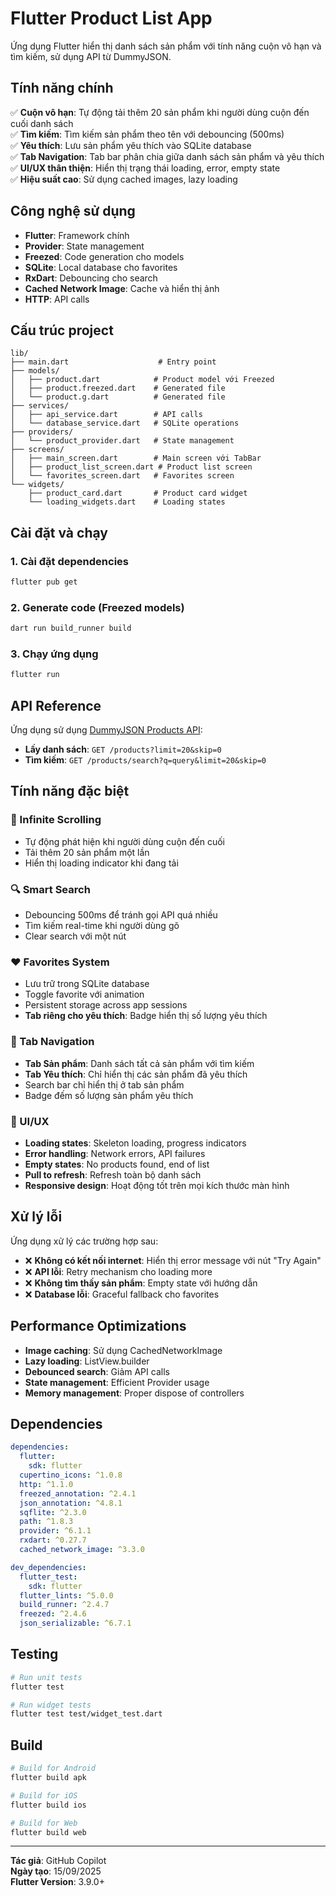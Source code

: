 # Flutter Product List App

Ứng dụng Flutter hiển thị danh sách sản phẩm với tính năng cuộn vô hạn và tìm kiếm, sử dụng API từ DummyJSON.

## Tính năng chính

✅ **Cuộn vô hạn**: Tự động tải thêm 20 sản phẩm khi người dùng cuộn đến cuối danh sách  
✅ **Tìm kiếm**: Tìm kiếm sản phẩm theo tên với debouncing (500ms)  
✅ **Yêu thích**: Lưu sản phẩm yêu thích vào SQLite database  
✅ **Tab Navigation**: Tab bar phân chia giữa danh sách sản phẩm và yêu thích  
✅ **UI/UX thân thiện**: Hiển thị trạng thái loading, error, empty state  
✅ **Hiệu suất cao**: Sử dụng cached images, lazy loading  

## Công nghệ sử dụng

- **Flutter**: Framework chính
- **Provider**: State management  
- **Freezed**: Code generation cho models
- **SQLite**: Local database cho favorites
- **RxDart**: Debouncing cho search
- **Cached Network Image**: Cache và hiển thị ảnh
- **HTTP**: API calls

## Cấu trúc project

```
lib/
├── main.dart                    # Entry point
├── models/
│   ├── product.dart            # Product model với Freezed
│   ├── product.freezed.dart    # Generated file
│   └── product.g.dart          # Generated file
├── services/
│   ├── api_service.dart        # API calls
│   └── database_service.dart   # SQLite operations
├── providers/
│   └── product_provider.dart   # State management
├── screens/
│   ├── main_screen.dart        # Main screen với TabBar
│   ├── product_list_screen.dart # Product list screen
│   └── favorites_screen.dart   # Favorites screen
└── widgets/
    ├── product_card.dart       # Product card widget
    └── loading_widgets.dart    # Loading states
```

## Cài đặt và chạy

### 1. Cài đặt dependencies

```bash
flutter pub get
```

### 2. Generate code (Freezed models)

```bash
dart run build_runner build
```

### 3. Chạy ứng dụng

```bash
flutter run
```

## API Reference

Ứng dụng sử dụng [DummyJSON Products API](https://dummyjson.com/docs/products):

- **Lấy danh sách**: `GET /products?limit=20&skip=0`
- **Tìm kiếm**: `GET /products/search?q=query&limit=20&skip=0`

## Tính năng đặc biệt

### 🔄 Infinite Scrolling
- Tự động phát hiện khi người dùng cuộn đến cuối
- Tải thêm 20 sản phẩm một lần
- Hiển thị loading indicator khi đang tải

### 🔍 Smart Search
- Debouncing 500ms để tránh gọi API quá nhiều
- Tìm kiếm real-time khi người dùng gõ
- Clear search với một nút

### ❤️ Favorites System
- Lưu trữ trong SQLite database
- Toggle favorite với animation
- Persistent storage across app sessions
- **Tab riêng cho yêu thích**: Badge hiển thị số lượng yêu thích

### 📱 Tab Navigation
- **Tab Sản phẩm**: Danh sách tất cả sản phẩm với tìm kiếm
- **Tab Yêu thích**: Chỉ hiển thị các sản phẩm đã yêu thích
- Search bar chỉ hiển thị ở tab sản phẩm
- Badge đếm số lượng sản phẩm yêu thích

### 🎨 UI/UX
- **Loading states**: Skeleton loading, progress indicators
- **Error handling**: Network errors, API failures
- **Empty states**: No products found, end of list
- **Pull to refresh**: Refresh toàn bộ danh sách
- **Responsive design**: Hoạt động tốt trên mọi kích thước màn hình

## Xử lý lỗi

Ứng dụng xử lý các trường hợp sau:

- ❌ **Không có kết nối internet**: Hiển thị error message với nút "Try Again"
- ❌ **API lỗi**: Retry mechanism cho loading more
- ❌ **Không tìm thấy sản phẩm**: Empty state với hướng dẫn
- ❌ **Database lỗi**: Graceful fallback cho favorites

## Performance Optimizations

- **Image caching**: Sử dụng CachedNetworkImage
- **Lazy loading**: ListView.builder
- **Debounced search**: Giảm API calls
- **State management**: Efficient Provider usage
- **Memory management**: Proper dispose of controllers

## Dependencies

```yaml
dependencies:
  flutter:
    sdk: flutter
  cupertino_icons: ^1.0.8
  http: ^1.1.0
  freezed_annotation: ^2.4.1
  json_annotation: ^4.8.1
  sqflite: ^2.3.0
  path: ^1.8.3
  provider: ^6.1.1
  rxdart: ^0.27.7
  cached_network_image: ^3.3.0

dev_dependencies:
  flutter_test:
    sdk: flutter
  flutter_lints: ^5.0.0
  build_runner: ^2.4.7
  freezed: ^2.4.6
  json_serializable: ^6.7.1
```

## Testing

```bash
# Run unit tests
flutter test

# Run widget tests
flutter test test/widget_test.dart
```

## Build

```bash
# Build for Android
flutter build apk

# Build for iOS
flutter build ios

# Build for Web
flutter build web
```

---

**Tác giả**: GitHub Copilot  
**Ngày tạo**: 15/09/2025  
**Flutter Version**: 3.9.0+
